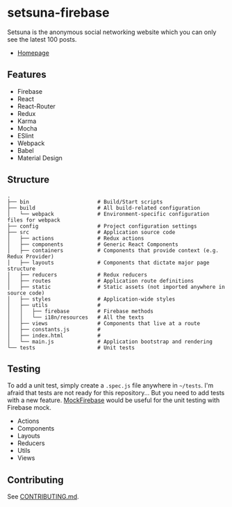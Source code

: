 # setsuna-firebase

Setsuna is the anonymous social networking website which you can only see the latest 100 posts. 

* <a href="https://setsuna.firebaseapp.com" target="_blank">Homepage</a>



## Features

* Firebase
* React
* React-Router
* Redux
* Karma
* Mocha
* ESlint
* Webpack
* Babel
* Material Design



## Structure

```
.
├── bin                      # Build/Start scripts
├── build                    # All build-related configuration
│   └── webpack              # Environment-specific configuration files for webpack
├── config                   # Project configuration settings
├── src                      # Application source code
│   ├── actions              # Redux actions
│   ├── components           # Generic React Components
│   ├── containers           # Components that provide context (e.g. Redux Provider)
│   ├── layouts              # Components that dictate major page structure
│   ├── reducers             # Redux reducers
│   ├── routes               # Application route definitions
│   ├── static               # Static assets (not imported anywhere in source code)
│   ├── styles               # Application-wide styles
│   ├── utils                #
│   │   ├── firebase         # Firebase methods
│   │   └── i18n/resources   # All the texts
│   ├── views                # Components that live at a route
│   ├── constants.js         #
│   ├── index.html           #
│   └── main.js              # Application bootstrap and rendering
└── tests                    # Unit tests
```



## Testing

To add a unit test, simply create a `.spec.js` file anywhere in `~/tests`. I'm afraid that tests are not ready for this repository... But you need to add tests with a new feature. <a href="https://github.com/katowulf/mockfirebase" target="_blank">MockFirebase</a> would be useful for the unit testing with Firebase mock.

* Actions
* Components
* Layouts
* Reducers
* Utils
* Views


## Contributing

See [CONTRIBUTING.md](https://github.com/okmttdhr/setsuna-firebase/blob/master/.github/CONTRIBUTING.md).
